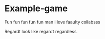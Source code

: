 # Example-game
Fun fun fun fun fun man i love faaulty collabsss

Regardt look like regardt regardless
